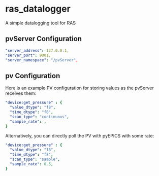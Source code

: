 # ras_datalogger #
A simple datalogging tool for RAS 

## pvServer Configuration ##
```yaml
"server_address": 127.0.0.1,
"server_port": 9001,
"server_namespace": "/pvServer",
```

## pv Configuration ##
Here is an example PV configuration for storing values as the pvServer receives them:
```yaml
"device:get_pressure" : {
  "value_dtype": "f8",
  "time_dtype": "f8",
  "scan_type": "continuous",
  "sample_rate": ,
}
```

Alternatively, you can directly poll the PV with pyEPICS with some rate:
```yaml
"device:get_pressure" : {
  "value_dtype": "f8",
  "time_dtype": "f8",
  "scan_type": "sample",
  "sample_rate": 0.5,
}
```
